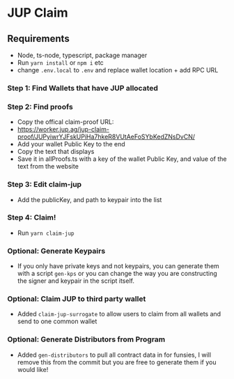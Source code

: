 # JUP Claim

## Requirements
- Node, ts-node, typescript, package manager
- Run `yarn install` or `npm i` etc
- change `.env.local` to `.env` and replace wallet location + add RPC URL

### Step 1: Find Wallets that have JUP allocated

### Step 2: Find proofs
- Copy the offical claim-proof URL:
- https://worker.jup.ag/jup-claim-proof/JUPyiwrYJFskUPiHa7hkeR8VUtAeFoSYbKedZNsDvCN/
- Add your wallet Public Key to the end
- Copy the text that displays
- Save it in allProofs.ts with a key of the wallet Public Key, and value of the text from the website

### Step 3: Edit claim-jup
- Add the publicKey, and path to keypair into the list

### Step 4: Claim!
- Run `yarn claim-jup`

### Optional: Generate Keypairs
- If you only have private keys and not keypairs, you can generate them with a script `gen-kps` or you can change the way you are constructing the signer and keypair in the script itself.

### Optional: Claim JUP to third party wallet
- Added `claim-jup-surrogate` to allow users to claim from all wallets and send to one common wallet

### Optional: Generate Distributors from Program
- Added `gen-distributors` to pull all contract data in for funsies, I will remove this from the commit but you are free to generate them if you would like!
